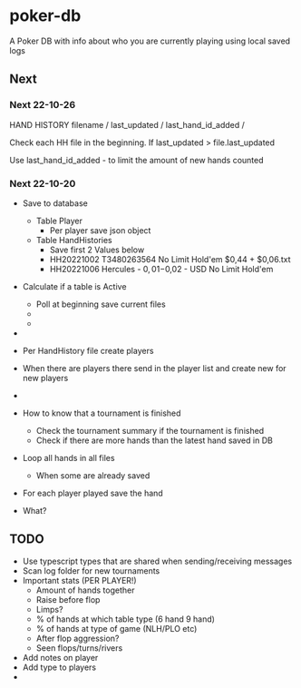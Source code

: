 # poker-db

A Poker DB with info about who you are currently playing using local saved logs

## Next

### Next 22-10-26

HAND HISTORY filename / last_updated / last_hand_id_added /

Check each HH file in the beginning. If last_updated > file.last_updated

Use last_hand_id_added - to limit the amount of new hands counted

### Next 22-10-20

- Save to database
  - Table Player
    - Per player save json object
  - Table HandHistories
    - Save first 2 Values below
    - HH20221002 T3480263564 No Limit Hold'em $0,44 + $0,06.txt
    - HH20221006 Hercules - $0,01-$0,02 - USD No Limit Hold'em
- Calculate if a table is Active
  - Poll at beginning save current files
  -
  -
-

- Per HandHistory file create players
- When there are players there send in the player list and create new for new players
-
- How to know that a tournament is finished
  - Check the tournament summary if the tournament is finished
  - Check if there are more hands than the latest hand saved in DB
- Loop all hands in all files
  - When some are already saved
- For each player played save the hand
- What?

## TODO

- Use typescript types that are shared when sending/receiving messages
- Scan log folder for new tournaments
- Important stats (PER PLAYER!)
  - Amount of hands together
  - Raise before flop
  - Limps?
  - % of hands at which table type (6 hand 9 hand)
  - % of hands at type of game (NLH/PLO etc)
  - After flop aggression?
  - Seen flops/turns/rivers
- Add notes on player
- Add type to players
-
